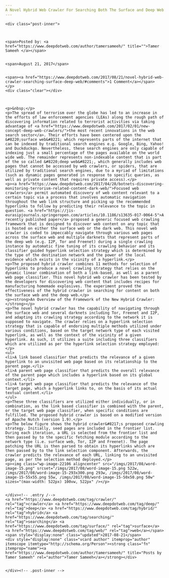 ```yaml
---
A Novel Hybrid Web Crawler For Searching Both The Surface and Deep Web
---
```

<article class="post-listing post-22104 post type-post status-publish format-standard has-post-thumbnail hentry 
tag-crawler tag-deep tag-hybrid tag-searching tag-surface tag-web">
    
    <div class="post-inner">
    
    
        
    <span>Posted by: <a href="https://www.deepdotweb.com/author/tamersameeh/" title="">Tamer Sameeh </a></span>
    
    
    <span>August 21, 2017</span>
    
    
    <span><a href="https://www.deepdotweb.com/2017/08/21/novel-hybrid-web-crawler-searching-surface-deep-web/#comments">1 Comment</a></span>
    </p>
    <div class="clear"></div>
    
    
    
    <p>&nbsp;</p>
    <p>The spread of terrorism over the globe has led to an increase in the efforts of law enforcement agencies (LEAs) along the rough path of discovering information related to terrorist activities via taking advantage of <a href="https://www.deepdotweb.com/2017/02/01/new-concept-deep-web-crawlers/">the most recent innovations in the web search sector</a>. Their efforts have been centered upon the &#8220;surface web&#8221; which represents parts of the internet that can be indexed by traditional search engines e.g. Google, Bing, Yahoo! and Duckduckgo. Nevertheless, these search engines are only capable of indexing just a small percentage of the pages available on the world wide web. The remainder represents non-indexable content that is part of the so called &#8220;deep web&#8221;, which generally includes web pages that cannot be accessed by web crawlers, or spiders, that are utilized by traditional search engines, due to a myriad of limitations (such as dynamic pages generated in response to specific queries, as well as private content that requires private access).</p>
    <p><a href="https://www.deepdotweb.com/2017/04/28/botnets-discovering-monitoring-terrorism-related-content-dark-web/">Focused web crawlers</a> permit automated discovery of web content relevant to a certain topic via a process that involves automatic navigation throughout the web link structure and picking up the recommended hyperlinks to follow by predicting their relevance to the topic in question. <a href="https://jis-eurasipjournals.springeropen.com/articles/10.1186/s13635-017-0064-5">A recently published paper</a> proposed a generic focused web crawling framework that is designed to discover web content on any topic that is hosted on either the surface web or the dark web. This novel web crawler is coded to impeccably navigate through various web pages across the surface web and multiple darknets that represent parts of the deep web (e.g. I2P, Tor and Freenet) during a single crawling instance by automatic fine tuning of its crawling behavior and its classifier guided hyperlink selection strategy which is determined by the type of the destination network and the power of the local evidence which exists in the vicinity of a hyperlink.</p>
    <p>The proposed hybrid crawler combines 11 methods for selection of hyperlinks to produce a novel crawling strategy that relies on the dynamic linear combination of both a link-based, as well as a parent web page classifier. This novel hybrid web crawler has been tested by the developers for discovering web content that includes recipes for manufacturing homemade explosives. The experiment proved the effectiveness of the hybrid crawler in searching for content on both the surface web and the deep web.</p>
    <p><strong>An Overview of the Framework of the New Hybrid Crawler:</strong></p>
    <p>The novel hybrid crawler has the capability of navigating through the surface web and several darknets including Tor, Freenet and I2P, and adapting its crawling strategy according to the network it is supposed to navigate. The crawler relies on a hyperlink selection strategy that is capable of endorsing multiple methods utilized under various conditions, based on the target network type of each visited hyperlink, as well as the context of the vicinity of a given hyperlink. As such, it utilizes a suite including three classifiers which are utilized as per the hyperlink selection strategy employed:</p>
    <ul>
    <li>A link based classifier that predicts the relevance of a given hyperlink to an unvisited web page based on its relationship to the parent page.</li>
    <li>A parent web page classifier that predicts the overall relevance of the parent page which includes a hyperlink based on its global context.</li>
    <li>A target web page classifier that predicts the relevance of the target page, which a hyperlink links to, on the basis of its actual textual content.</li>
    </ul>
    <p>These three classifiers are utilized either individually, or in combination, as the link based classifier is combined with the parent, or the target web page classifier, when specific conditions are fulfilled. The proposed hybrid crawler is based on a modified version of Apache Nutch (version 1.9).</p>
    <p>The below figure shows the hybrid crawler&#8217;s proposed crawling strategy. Initially, seed pages are included in the frontier list. During each iteration, a URL is selected from the frontier list and then passed by to the specific fetching module according to the network type (i.e. surface web, Tor, I2P and Freenet). The page patching the URL is then parsed to obtain its hyperlinks which are then passed by to the link selection component. Afterwards, the crawler predicts the relevance of each URL, linking to an unvisited page, as per the selection method deployed.</p>
    <p><img class="wp-image-22106 aligncenter" src="/imgs/2017/08/word-image-15.png" srcset="/imgs/2017/08/word-image-15.png 522w, /imgs/2017/08/word-image-15-293x300.png 293w, /imgs/2017/08/word-image-15-55x55.png 55w, /imgs/2017/08/word-image-15-50x50.png 50w" sizes="(max-width: 522px) 100vw, 522px" /></p>
    
    
    </div><!-- .entry /-->
    <a href="https://www.deepdotweb.com/tag/crawler/" rel="tag">crawler</a> <a href="https://www.deepdotweb.com/tag/deep/" rel="tag">deep</a> <a href="https://www.deepdotweb.com/tag/hybrid/" rel="tag">hybrid</a> <a href="https://www.deepdotweb.com/tag/searching/" rel="tag">searching</a> <a href="https://www.deepdotweb.com/tag/surface/" rel="tag">surface</a> <a href="https://www.deepdotweb.com/tag/web/" rel="tag">web</a></span>				<span style="display:none" class="updated">2017-08-21</span>
    <div style="display:none" class="vcard author" itemprop="author" itemscope itemtype="http://schema.org/Person"><strong class="fn" itemprop="name"><a href="https://www.deepdotweb.com/author/tamersameeh/" title="Posts by Tamer Sameeh" rel="author">Tamer Sameeh</a></strong></div>
    
    
    </div><!-- .post-inner -->
</article><!-- .post-listing -->

